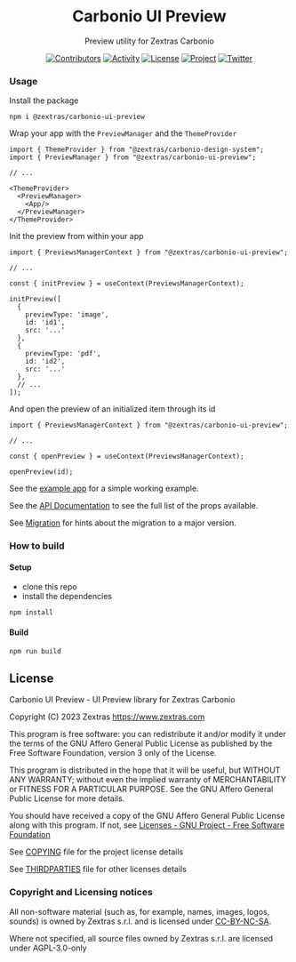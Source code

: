 <!--
SPDX-FileCopyrightText: 2022 Zextras <https://www.zextras.com>
SPDX-License-Identifier: AGPL-3.0-only
-->
<div align="center">
  <h1>Carbonio UI Preview</h1>
</div>

<div align="center">

Preview utility for Zextras Carbonio

[![Contributors][contributors-badge]][contributors]
[![Activity][activity-badge]][activity]
[![License][license-badge]](COPYING)
[![Project][project-badge]][project]
[![Twitter][twitter-badge]][twitter]

</div>

### Usage

Install the package
```shell
npm i @zextras/carbonio-ui-preview
```

Wrap your app with the `PreviewManager` and the `ThemeProvider`

```tsx
import { ThemeProvider } from "@zextras/carbonio-design-system";
import { PreviewManager } from "@zextras/carbonio-ui-preview";

// ...

<ThemeProvider>
  <PreviewManager>
    <App/>
  </PreviewManager>
</ThemeProvider>
```

Init the preview from within your app

```tsx
import { PreviewsManagerContext } from "@zextras/carbonio-ui-preview";

// ...

const { initPreview } = useContext(PreviewsManagerContext);

initPreview([
  {
    previewType: 'image',
    id: 'id1',
    src: '...'
  },
  {
    previewType: 'pdf',
    id: 'id2',
    src: '...'
  },
  // ...
]);
```

And open the preview of an initialized item through its id

```tsx
import { PreviewsManagerContext } from "@zextras/carbonio-ui-preview";

// ...

const { openPreview } = useContext(PreviewsManagerContext);

openPreview(id);
```

See the [example app](examples/app) for a simple working example.

See the [API Documentation](docs/api/carbonio-ui-preview.md) to see the full list of the props available.

See [Migration](docs/migration.md) for hints about the migration to a major version.

### How to build

#### Setup

- clone this repo
- install the dependencies
```
npm install
```

#### Build

```
npm run build
```

## License
Carbonio UI Preview - UI Preview library for Zextras Carbonio

Copyright (C) 2023 Zextras <https://www.zextras.com>

This program is free software: you can redistribute it and/or modify it
under the terms of the GNU Affero General Public License as published by
the Free Software Foundation, version 3 only of the License.

This program is distributed in the hope that it will be useful, but WITHOUT
ANY WARRANTY; without even the implied warranty of MERCHANTABILITY or
FITNESS FOR A PARTICULAR PURPOSE. See the GNU Affero General Public License
for more details.

You should have received a copy of the GNU Affero General Public License
along with this program. If not, see [Licenses - GNU Project - Free
Software Foundation](https://www.gnu.org/licenses/licenses.html
"https://www.gnu.org/licenses/licenses.html")

See [COPYING](COPYING) file for the project license details

See [THIRDPARTIES](THIRDPARTIES) file for other licenses details

### Copyright and Licensing notices

All non-software material (such as, for example, names, images, logos, sounds) is owned by Zextras s.r.l. and is licensed under [CC-BY-NC-SA](https://creativecommons.org/licenses/by-nc-sa/4.0/).

Where not specified, all source files owned by Zextras s.r.l. are licensed under AGPL-3.0-only

[contributors-badge]: https://img.shields.io/github/contributors/zextras/carbonio-ui-preview "Contributors"
[contributors]: https://github.com/zextras/carbonio-ui-preview/graphs/contributors "Contributors"
[activity-badge]: https://img.shields.io/github/commit-activity/m/zextras/carbonio-ui-preview "Activity"
[activity]: https://github.com/zextras/carbonio-ui-preview/pulse "Activity"
[license-badge]: https://img.shields.io/badge/license-AGPL%203-green "License AGPL 3"
[project-badge]: https://img.shields.io/badge/project-carbonio-informational "Project Carbonio"
[project]: https://www.zextras.com/carbonio/ "Project Carbonio"
[twitter-badge]: https://img.shields.io/twitter/follow/zextras?style=social&logo=twitter "Follow on Twitter"
[twitter]: https://twitter.com/intent/follow?screen_name=zextras "Follow Zextras on Twitter"
